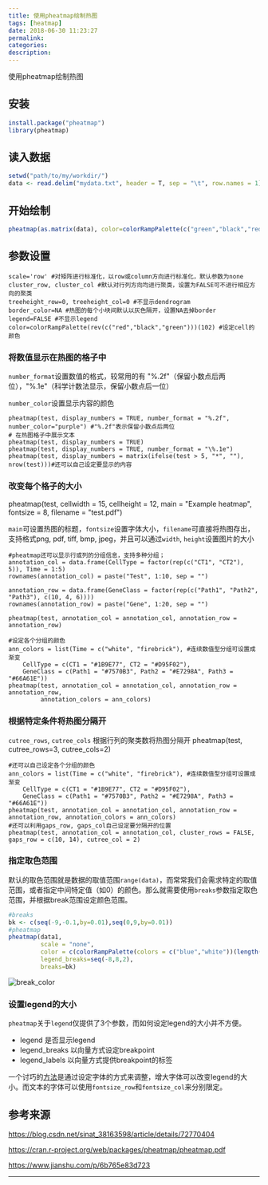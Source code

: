 ```yaml
---
title: 使用pheatmap绘制热图
tags: [heatmap]
date: 2018-06-30 11:23:27
permalink:
categories:
description:
---
```

<p class="description">使用pheatmap绘制热图</p>
<!-- more -->

## 安装

```R
install.package("pheatmap")
library(pheatmap)
```

## 读入数据

```R
setwd("path/to/my/workdir/")
data <- read.delim("mydata.txt", header = T, sep = "\t", row.names = 1)
```

## 开始绘制

```R
pheatmap(as.matrix(data), color=colorRampPalette(c("green","black","red"))(100), scale='row', border_color=NA, width=9, height=18, fontsize=9, fontsize_row=6, filename="heatmap.pdf" )
```

## 参数设置

```
scale='row' #对矩阵进行标准化，以row或column方向进行标准化，默认参数为none
cluster_row, cluster_col #默认对行列方向均进行聚类，设置为FALSE可不进行相应方向的聚类
treeheight_row=0, treeheight_col=0 #不显示dendrogram
border_color=NA #热图的每个小块间默认以灰色隔开，设置NA去掉border
legend=FALSE #不显示legend
color=colorRampPalette(rev(c("red","black","green")))(102) #设定cell的颜色
```

### 将数值显示在热图的格子中

`number_format`设置数值的格式，较常用的有 "%.2f"（保留小数点后两位），"%.1e"（科学计数法显示，保留小数点后一位）

`number_color`设置显示内容的颜色

```
pheatmap(test, display_numbers = TRUE, number_format = "%.2f", number_color="purple") #"%.2f"表示保留小数点后两位
# 在热图格子中展示文本
pheatmap(test, display_numbers = TRUE)
pheatmap(test, display_numbers = TRUE, number_format = "\%.1e")
pheatmap(test, display_numbers = matrix(ifelse(test > 5, "*", ""), nrow(test)))#还可以自己设定要显示的内容
```

### 改变每个格子的大小

pheatmap(test, cellwidth = 15, cellheight = 12, main = "Example  heatmap", fontsize = 8, filename = "test.pdf")  

`main`可设置热图的标题，`fontsize`设置字体大小，`filename`可直接将热图存出，支持格式png, pdf, tiff, bmp,  jpeg，并且可以通过`width`, `height`设置图片的大小

```
#pheatmap还可以显示行或列的分组信息，支持多种分组；
annotation_col = data.frame(CellType = factor(rep(c("CT1", "CT2"), 5)), Time = 1:5)
rownames(annotation_col) = paste("Test", 1:10, sep = "")
 
annotation_row = data.frame(GeneClass = factor(rep(c("Path1", "Path2", "Path3"), c(10, 4, 6))))
rownames(annotation_row) = paste("Gene", 1:20, sep = "")
 
pheatmap(test, annotation_col = annotation_col, annotation_row = annotation_row)
```



```
#设定各个分组的颜色
ann_colors = list(Time = c("white", "firebrick"), #连续数值型分组可设置成渐变
    CellType = c(CT1 = "#1B9E77", CT2 = "#D95F02"),
    GeneClass = c(Path1 = "#7570B3", Path2 = "#E7298A", Path3 = "#66A61E"))
pheatmap(test, annotation_col = annotation_col, annotation_row = annotation_row,
         annotation_colors = ann_colors)
```

### 根据特定条件将热图分隔开

`cutree_rows`, `cutree_cols` 根据行列的聚类数将热图分隔开
pheatmap(test, cutree_rows=3, cutree_cols=2)

```
#还可以自己设定各个分组的颜色
ann_colors = list(Time = c("white", "firebrick"), #连续数值型分组可设置成渐变
    CellType = c(CT1 = "#1B9E77", CT2 = "#D95F02"),
    GeneClass = c(Path1 = "#7570B3", Path2 = "#E7298A", Path3 = "#66A61E"))
pheatmap(test, annotation_col = annotation_col, annotation_row = annotation_row, annotation_colors = ann_colors)
#还可以利用gaps_row, gaps_col自己设定要分隔开的位置
pheatmap(test, annotation_col = annotation_col, cluster_rows = FALSE, gaps_row = c(10, 14), cutree_col = 2)
```

### 指定取色范围

默认的取色范围就是数据的取值范围`range(data)`，而常常我们会需求特定的取值范围，或者指定中间特定值（如0）的颜色。那么就需要使用`breaks`参数指定取色范围，并根据break范围设定颜色范围。

```R
#breaks
bk <- c(seq(-9,-0.1,by=0.01),seq(0,9,by=0.01))
#pheatmap
pheatmap(data1,
         scale = "none",
         color = c(colorRampPalette(colors = c("blue","white"))(length(bk)/2),colorRampPalette(colors = c("white","red"))(length(bk)/2)),
         legend_breaks=seq(-8,8,2),
         breaks=bk)
```

![break_color](https://upload-images.jianshu.io/upload_images/903467-20ef5aee33fa32ab.png)

### 设置legend的大小

`pheatmap`关于`legend`仅提供了3个参数，而如何设定legend的大小并不方便。

- legend 是否显示legend
- legend_breaks 以向量方式设定breakpoint
- legend_labels 以向量方式提供breakpoint的标签

一个讨巧的[方法](https://stackoverflow.com/questions/25495965/pheatmap-formatting-in-r-legend-size-and-creating-a-square-plot?answertab=active#tab-top)是通过设定字体的方式来调整，增大字体可以改变legend的大小。而文本的字体可以使用`fontsize_row`和`fontsize_col`来分别限定。

## 参考来源

https://blog.csdn.net/sinat_38163598/article/details/72770404

https://cran.r-project.org/web/packages/pheatmap/pheatmap.pdf

https://www.jianshu.com/p/6b765e83d723

<hr />